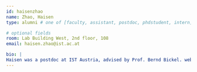 ```yaml
---
id: haisenzhao
name: Zhao, Haisen
type: alumni # one of [faculty, assistant, postdoc, phdstudent, intern]

# optional fields
room: Lab Building West, 2nd floor, 108
email: haisen.zhao@ist.ac.at

bio: |
Haisen was a postdoc at IST Austria, advised by Prof. Bernd Bickel. webpage: https://haisenzhao.github.io/
---
```

